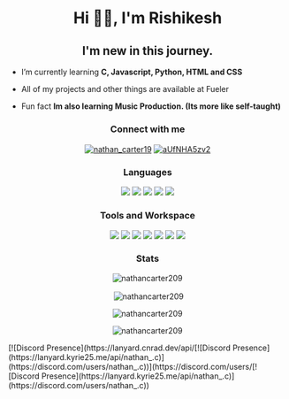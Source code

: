 <h1 align="center">Hi 👋🏻, I'm Rishikesh</h1>
<h2 align="center">I'm new in this journey.</h2>

<!-- <p align="center"> <img src="https://komarev.com/ghpvc/?username=nathancarter209&label=Profile%20views&color=00fbff&style=flat-square" alt="nathancarter209" /> </p> -->

-  I’m currently learning **C, Javascript, Python, HTML and CSS**

-  All of my projects and other things are available at <a herf="https://fueler.io/nathan_r" target="blank">Fueler</a>

-  Fun fact **Im also learning Music Production. (Its more like self-taught)**

<!-- Connect with me -->

<h3 align="center">Connect with me</h3>
<p align="center">
<a href="https://twitter.com/nathan_carter19" target="blank"><img align="center" src="https://img.shields.io/badge/Twitter-1DA1F2?style=for-the-badge&logo=twitter&logoColor=white" alt="nathan_carter19" ></a>
<a href="https://discord.gg/aUfNHA5zv2" target="blank"><img align="center" src="https://img.shields.io/badge/Discord-7289DA?style=for-the-badge&logo=discord&logoColor=white" alt="aUfNHA5zv2"  /></a>
</p>

<!-- Language -->

<h3 align="center">Languages</h3>
<p align="center">
<img src="https://img.shields.io/badge/Python-14354C?style=for-the-badge&logo=python&logoColor=white" /> 
<img src="https://img.shields.io/badge/HTML5-E34F26?style=for-the-badge&logo=html5&logoColor=white"/>
<img src="https://img.shields.io/badge/CSS3-1572B6?style=for-the-badge&logo=css3&logoColor=white"/>
<img src="https://img.shields.io/badge/C-00599C?style=for-the-badge&logo=c&logoColor=white"/>
<img src="https://img.shields.io/badge/JavaScript-F7DF1E?style=for-the-badge&logo=JavaScript&logoColor=white" />

</p>

<!-- Tools  and workspace -->


<h3 align="center">Tools and Workspace</h3>
<p align="Center">
<img src="https://img.shields.io/badge/Visual_Studio_Code-0078D4?style=for-the-badge&logo=visual%20studio%20code&logoColor=white"/>
<img src="https://img.shields.io/badge/PyCharm-000000.svg?&style=for-the-badge&logo=PyCharm&logoColor=white"/> 
<img src="https://img.shields.io/badge/WebStorm-000000?style=for-the-badge&logo=WebStorm&logoColor=white"/>
<img src="https://img.shields.io/badge/CLion-000000?style=for-the-badge&logo=clion&logoColor=white"/>
<img src="https://img.shields.io/badge/mac%20os-000000?style=for-the-badge&logo=apple&logoColor=white"/>
<img src="https://img.shields.io/badge/APPLE-MacBook%20Pro%202014-lightgrey?style=for-the-badge&logo=apple&logoColor=white"/>
<!-- <img src="https//img.shields.io/badge/CLION-0000000000000red?style=for-the-badge&logo=clion&logoColor=white"/>  -->
<img src="https://img.shields.io/badge/Zorin%20OS-0CC1F3?style=for-the-badge&logo=zorin&logoColor=white" />



<!-- Stats -->

<h3 align="center">Stats</h3>
<h align="center">
<p><img align="center" src="https://github-readme-stats.vercel.app/api/top-langs?username=nathancarter209&show_icons=true&theme=synthwave&locale=en&layout=compact" alt="nathancarter209" />
</p>

<p>&nbsp;<img align="center" src="https://github-readme-stats.vercel.app/api?username=nathancarter209&show_icons=true&theme=synthwave&locale=en" alt="nathancarter209" /></p>

<p><img align="center" src="https://github-readme-streak-stats.herokuapp.com/?user=nathancarter209&theme=synthwave" alt="nathancarter209" /></p>
</h>
<p align="center"> <img src="https://komarev.com/ghpvc/?username=nathancarter209&label=Profile%20views&color=red&style=for-the-badge" alt="nathancarter209" /> </p>
[![Discord Presence](https://lanyard.cnrad.dev/api/[![Discord Presence](https://lanyard.kyrie25.me/api/nathan_.c)](https://discord.com/users/nathan_.c))](https://discord.com/users/[![Discord Presence](https://lanyard.kyrie25.me/api/nathan_.c)](https://discord.com/users/nathan_.c))
